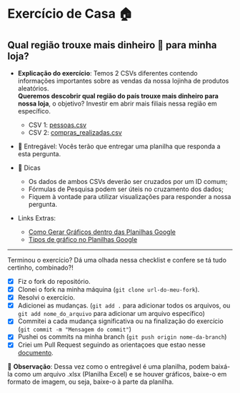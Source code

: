 # Exercício de Casa 🏠 

## Qual região trouxe mais dinheiro 💸 para minha loja?

- **Explicação do exercício**: Temos 2 CSVs diferentes contendo informações importantes sobre as vendas da nossa lojinha de produtos aleatórios.   
**Queremos descobrir qual região do país trouxe mais dinheiro para nossa loja**, o objetivo? Investir em abrir mais filiais nessa região em específico.

  - CSV 1: [pessoas.csv](https://github.com/reprograma/on34-python-s06-arquivos-pacotes-modulos/blob/main/exercicios/para-casa/pessoas.csv)
  - CSV 2: [compras_realizadas.csv](https://github.com/reprograma/on34-python-s06-arquivos-pacotes-modulos/blob/main/exercicios/para-casa/compras_realizadas.csv)

- 📌 Entregável: Vocês terão que entregar uma planilha que responda a esta pergunta.  

- 📢 Dicas
  - Os dados de ambos CSVs deverão ser cruzados por um ID comum;
  - Fórmulas de Pesquisa podem ser úteis no cruzamento dos dados;
  - Fiquem à vontade para utilizar visualizações para responder a nossa pergunta.

- Links Extras:
  - [Como Gerar Gráficos dentro das Planilhas Google](https://www.youtube.com/watch?v=wn2N1ZacIXo)
  - [Tipos de gráfico no Planilhas Google](https://support.google.com/docs/answer/190718?hl=pt-BR)
---

Terminou o exercício? Dá uma olhada nessa checklist e confere se tá tudo certinho, combinado?!

- [X] Fiz o fork do repositório.
- [X] Clonei o fork na minha máquina (`git clone url-do-meu-fork`).
- [X] Resolvi o exercício.
- [X] Adicionei as mudanças. (`git add .` para adicionar todos os arquivos, ou `git add nome_do_arquivo` para adicionar um arquivo específico)
- [X] Commitei a cada mudança significativa ou na finalização do exercício (`git commit -m "Mensagem do commit"`)
- [X] Pushei os commits na minha branch (`git push origin nome-da-branch`)
- [X] Criei um Pull Request seguindo as orientaçoes que estao nesse [documento](https://github.com/mflilian/repo-example/blob/main/exercicios/para-casa/instrucoes-pull-request.md).

📌 **Observação**: Dessa vez como o entregável é uma planilha, podem baixá-la como um arquivo .xlsx (Planilha Excel) e se houver gráficos, baixe-o em formato de imagem, ou seja, baixe-o à parte da planilha.
